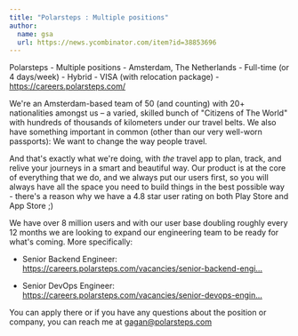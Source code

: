 ```yaml
---
title: "Polarsteps : Multiple positions"
author:
  name: gsa
  url: https://news.ycombinator.com/item?id=38853696
---
```

Polarsteps - Multiple positions - Amsterdam, The Netherlands - Full-time (or 4 days&#x2F;week) - Hybrid - VISA (with relocation package) - <a href="https:&#x2F;&#x2F;careers.polarsteps.com&#x2F;" rel="nofollow">https:&#x2F;&#x2F;careers.polarsteps.com&#x2F;</a>

We&#x27;re an Amsterdam-based team of 50 (and counting) with 20+ nationalities amongst us – a varied, skilled bunch of &quot;Citizens of The World&quot; with hundreds of thousands of kilometers under our travel belts. We also have something important in common (other than our very well-worn passports): We want to change the way people travel.

And that&#x27;s exactly what we&#x27;re doing, with _the_ travel app to plan, track, and relive your journeys in a smart and beautiful way. Our product is at the core of everything that we do, and we always put our users first, so you will always have all the space you need to build things in the best possible way - there&#x27;s a reason why we have a 4.8 star user rating on both Play Store and App Store ;)

We have over 8 million users and with our user base doubling roughly every 12 months we are looking to expand our engineering team to be ready for what&#x27;s coming. More specifically:

- Senior Backend Engineer: <a href="https:&#x2F;&#x2F;careers.polarsteps.com&#x2F;vacancies&#x2F;senior-backend-engineer" rel="nofollow">https:&#x2F;&#x2F;careers.polarsteps.com&#x2F;vacancies&#x2F;senior-backend-engi...</a>

- Senior DevOps Engineer: <a href="https:&#x2F;&#x2F;careers.polarsteps.com&#x2F;vacancies&#x2F;senior-devops-engineer" rel="nofollow">https:&#x2F;&#x2F;careers.polarsteps.com&#x2F;vacancies&#x2F;senior-devops-engin...</a>

You can apply there or if you have any questions about the position or company, you can reach me at gagan@polarsteps.com
